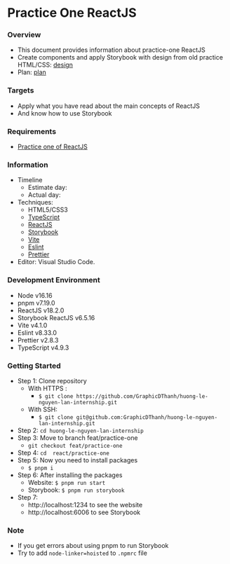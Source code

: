 # Practice One ReactJS

### Overview

- This document provides information about practice-one ReactJS
- Create components and apply Storybook with design from old practice HTML/CSS: [design](<https://www.figma.com/file/m7ahPUWok7DNpRAR2IXS4v/Insurantly---insurance-agency-html5-website-template-(Community)?node-id=1483%3A2&t=OwHxB5uzRe5POCGS-0>)
- Plan: [plan](https://docs.google.com/document/d/1nKPdQ1d3Xpi6I8ngubKL7YxicVy0Id9AXs-MNJmtiuQ/edit#heading=h.hns12qy2rutr)

### Targets

- Apply what you have read about the main concepts of ReactJS
- And know how to use Storybook

### Requirements

- [Practice one of ReactJS](https://docs.google.com/document/d/1IXO70jbiLcBHfscjb45wfEALbkVnSpOgByGGWPYhAEU/edit#)

### Information

- Timeline
  - Estimate day:
  - Actual day:
- Techniques:
  - HTML5/CSS3
  - [TypeScript](https://www.typescriptlang.org/)
  - [ReactJS](https://reactjs.org/)
  - [Storybook](https://storybook.js.org/)
  - [Vite](https://vitejs.dev/)
  - [Eslint](https://eslint.org/)
  - [Prettier](https://prettier.io/)
- Editor: Visual Studio Code.

### Development Environment

- Node v16.16
- pnpm v7.19.0
- ReactJS v18.2.0
- Storybook ReactJS v6.5.16
- Vite v4.1.0
- Eslint v8.33.0
- Prettier v2.8.3
- TypeScript v4.9.3

### Getting Started

- Step 1: Clone repository
  - With HTTPS :
    - `$ git clone https://github.com/GraphicDThanh/huong-le-nguyen-lan-internship.git`
  - With SSH:
    - `$ git clone git@github.com:GraphicDThanh/huong-le-nguyen-lan-internship.git`
- Step 2: `cd huong-le-nguyen-lan-internship`
- Step 3: Move to branch feat/practice-one
  - `git checkout feat/practice-one`
- Step 4: `cd  react/practice-one`
- Step 5: Now you need to install packages
  - `$ pnpm i`
- Step 6: After installing the packages
  - Website: `$ pnpm run start`
  - Storybook: `$ pnpm run storybook`
- Step 7:
  - http://localhost:1234 to see the website
  - http://localhost:6006 to see Storybook

### Note

- If you get errors about using pnpm to run Storybook
- Try to add `node-linker=hoisted` to `.npmrc` file
